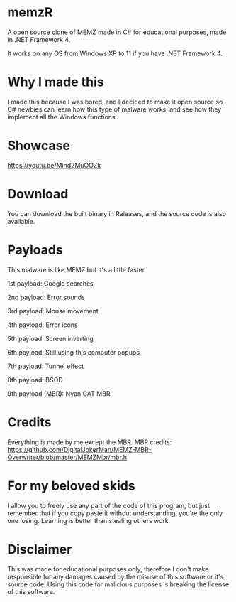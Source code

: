# memzR
A open source clone of MEMZ made in C# for educational purposes, made in .NET Framework 4.

It works on any OS from Windows XP to 11 if you have .NET Framework 4.
# Why I made this
I made this because I was bored, and I decided to make it open source so C# newbies can learn how this type of malware
works, and see how they implement all the Windows functions.
# Showcase
https://youtu.be/Mind2MuOOZk
# Download
You can download the built binary in Releases, and the source code is also available.
# Payloads
This malware is like MEMZ but it's a little faster

1st payload: Google searches

2nd payload: Error sounds

3rd payload: Mouse movement

4th payload: Error icons

5th payload: Screen inverting

6th payload: Still using this computer popups

7th payload: Tunnel effect

8th payload: BSOD

9th payload (MBR): Nyan CAT MBR

# Credits
Everything is made by me except the MBR.
MBR credits: https://github.com/DigitalJokerMan/MEMZ-MBR-Overwriter/blob/master/MEMZMbr/mbr.h
# For my beloved skids
I allow you to freely use any part of the code of this program, but just remember that if you copy paste it
without understanding, you're the only one losing. Learning is better than stealing others work.
# Disclaimer
This was made for educational purposes only, therefore I don't make responsible for any damages caused by the misuse
of this software or it's source code. Using this code for malicious purposes is breaking the license of this software.
